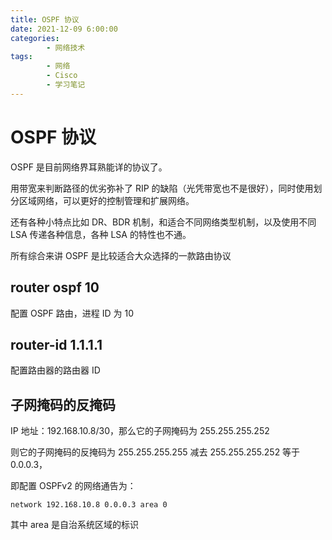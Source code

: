 ```yaml
---
title: OSPF 协议
date: 2021-12-09 6:00:00
categories:
        - 网络技术
tags:
        - 网络
        - Cisco
        - 学习笔记
---
```


# OSPF 协议

OSPF 是目前网络界耳熟能详的协议了。

用带宽来判断路径的优劣弥补了 RIP 的缺陷（光凭带宽也不是很好），同时使用划分区域网络，可以更好的控制管理和扩展网络。

还有各种小特点比如 DR、BDR 机制，和适合不同网络类型机制，以及使用不同 LSA 传递各种信息，各种 LSA 的特性也不通。

所有综合来讲 OSPF 是比较适合大众选择的一款路由协议

## router ospf 10

配置 OSPF 路由，进程 ID 为 10

## router-id 1.1.1.1

配置路由器的路由器 ID

## 子网掩码的反掩码

IP 地址：192.168.10.8/30，那么它的子网掩码为 255.255.255.252

则它的子网掩码的反掩码为 255.255.255.255 减去 255.255.255.252 等于 0.0.0.3，

即配置 OSPFv2 的网络通告为：

```
network 192.168.10.8 0.0.0.3 area 0
```

其中 area 是自治系统区域的标识
